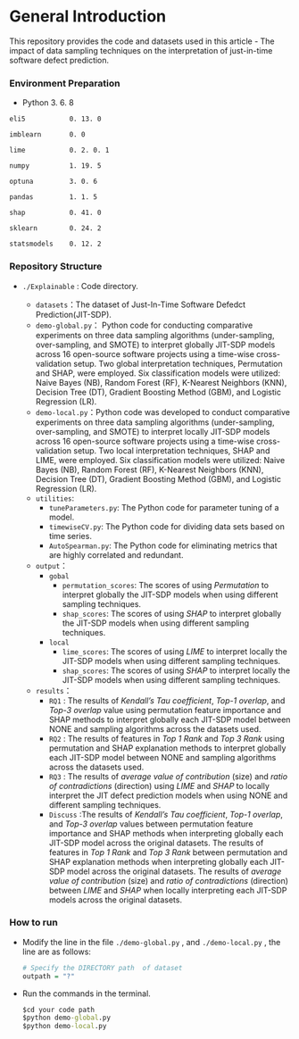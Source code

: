 # General Introduction

This repository provides the code and datasets used in this article - The impact of data sampling techniques on the interpretation of just-in-time software defect prediction.

### Environment Preparation

- Python	3. 6. 8

```
eli5           0. 13. 0

imblearn       0. 0 

lime           0. 2. 0. 1

numpy          1. 19. 5

optuna         3. 0. 6

pandas         1. 1. 5

shap           0. 41. 0

sklearn        0. 24. 2

statsmodels    0. 12. 2
```

### Repository Structure

- `./Explainable` : Code directory.
  
  - `datasets`：The dataset of Just-In-Time Software Defedct Prediction(JIT-SDP).
  - `demo-global.py`： Python code for conducting comparative experiments on three data sampling algorithms (under-sampling, over-sampling, and SMOTE) to interpret globally JIT-SDP models across 16 open-source software projects using a time-wise cross-validation setup. Two global interpretation techniques, Permutation and SHAP, were employed. Six classification models were utilized: Naive Bayes (NB), Random Forest (RF), K-Nearest Neighbors (KNN), Decision Tree (DT), Gradient Boosting Method (GBM), and Logistic Regression (LR).
  - `demo-local.py`：Python code was developed to conduct comparative experiments on three data sampling algorithms (under-sampling, over-sampling, and SMOTE) to  interpret locally JIT-SDP models across 16 open-source software projects using a time-wise cross-validation setup. Two local  interpretation techniques, SHAP and LIME, were employed. Six classification models were utilized: Naive Bayes (NB), Random Forest (RF), K-Nearest Neighbors (KNN), Decision Tree (DT), Gradient Boosting Method (GBM), and Logistic Regression (LR).
  - `utilities`:  
    - `tuneParameters.py`:  The Python code for parameter tuning of a model.
    - `timewiseCV.py`:  The Python code for dividing data sets based on time series.
    - `AutoSpearman.py`:  The Python code for eliminating metrics that are highly correlated and redundant.
  - `output`：
    - `gobal`
         - `permutation_scores`:  The scores of  using  *Permutation* to interpret globally the  JIT-SDP  models when using different sampling techniques.
         - `shap_scores`:   The scores of  using  *SHAP* to interpret globally the  JIT-SDP models when using different sampling techniques.
    - `local`
         - `lime_scores`:  The scores of  using  *LIME*  to interpret locally the  JIT-SDP models when using different sampling techniques.
         - `shap_scores`:  The scores of  using  *SHAP* to interpret locally the JIT-SDP models when using different sampling techniques.
  - `results`：
    - `RQ1` : The results of  *Kendall’s Tau coefficient*,  *Top-1 overlap*,  and *Top-3 overlap* value using permutation feature importance and SHAP methods to interpret globally each JIT-SDP model between NONE and sampling algorithms across the datasets used.
    - `RQ2` : The results of  features in  *Top 1 Rank* and *Top 3 Rank* using permutation and SHAP explanation methods to interpret globally each JIT-SDP model between NONE and sampling algorithms across the datasets used.
    - `RQ3` : The results of  *average value of contribution* (size) and *ratio of contradictions* (direction) using  *LIME*  and *SHAP* to locally interpret the  JIT defect prediction models when using NONE and different sampling techniques.
    - `Discuss` :The results of *Kendall’s Tau coefficient*, *Top-1 overlap*, and *Top-3 overlap* values between permutation feature importance and SHAP methods when interpreting globally each JIT-SDP model across the original datasets.  The results of  features in  *Top 1 Rank* and *Top 3 Rank* between permutation and SHAP explanation methods when interpreting globally each JIT-SDP model  across the original datasets. The results of  *average value of contribution* (size) and *ratio of contradictions* (direction) between  *LIME*  and *SHAP* when locally interpreting each JIT-SDP models across the original datasets.

### How to run

- Modify the line in the file `./demo-global.py` , and  `./demo-local.py` , the line are as follows:

  ```R
  # Specify the DIRECTORY path  of dataset
  outpath = "?"
  ```
  
- Run the commands in the terminal.
  
  ```cmd
  $cd your code path
  $python demo-global.py
  $python demo-local.py
  ```
